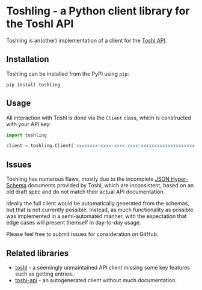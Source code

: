 # Toshling - a Python client library for the Toshl API

Toshling is an(other) implementation of a client for the [Toshl API](https://developer.toshl.com/docs/).

## Installation

Toshling can be installed from the PyPI using `pip`:
```
pip install toshling
```

## Usage

All interaction with Toshl is done via the `Client` class, which is constructed with your API key:
```python
import toshling

client = toshling.Client('xxxxxxxx-xxxx-xxxx-xxxx-xxxxxxxxxxxxxxxxxxxx-xxxx-xxxx-xxxx-xxxxxxxxxxxx')
```

## Issues

Toshling has numerous flaws, mostly due to the incomplete [JSON Hyper-Schema](https://json-schema.org/draft/2019-09/json-schema-hypermedia.html) documents provided by Toshl, which are inconsistent, based on an old draft spec and do not match their actual API documentation.

Ideally the full client would be automatically generated from the schemas, but that is not currently possible. Instead, as much functionality as possible was implemented in a semi-automated manner, with the expectation that edge cases will present themself in day-to-day usage.

Please feel free to submit issues for consideration on GitHub.

## Related libraries

- [toshl](https://pypi.org/project/toshl/) - a seemingly unmaintained API client missing some key features such as getting entries.
- [toshl-api](https://pypi.org/project/toshl-api/) - an autogenerated client without much documentation.